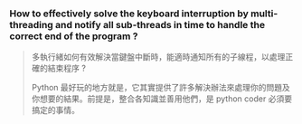 ### How to effectively solve the keyboard interruption by multi-threading and notify all sub-threads in time to handle the correct end of the program ?

> 多執行緒如何有效解決當鍵盤中斷時，能適時通知所有的子線程，以處理正確的結束程序 ?
> 
> Python 最好玩的地方就是，它其實提供了許多解決辦法來處理你的問題及你想要的結果。前提是，整合各知識並善用他們，是 python coder 必須要搞定的事情。


